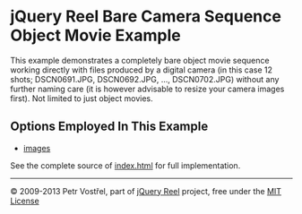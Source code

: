 jQuery Reel Bare Camera Sequence Object Movie Example
=====================================================

This example demonstrates a completely bare object movie sequence
working directly with files produced by a digital camera (in this case
12 shots; DSCN0691.JPG, DSCN0692.JPG, ..., DSCN0702.JPG) without any
further naming care (it is however advisable to resize your camera images
first). Not limited to just object movies.


Options Employed In This Example
--------------------------------

- [images](http://reel360.org/reel#images)

See the complete source of [index.html](index.html) for full
implementation.

---
&copy; 2009-2013 Petr Vostřel, part of [jQuery Reel][reel] project, free under the [MIT License][license]



[reel]:http://reel360.org
[license]:https://raw.github.com/introquest/jquery.reel/master/LICENSE.txt
